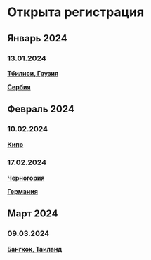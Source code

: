 # Открыта регистрация

## Январь 2024

### 13.01.2024

**[Тбилиси, Грузия](/./upcoming-events/tbilisi.md)**

**[Сербия](/./upcoming-events/serbia.md)**

## Февраль 2024

### 10.02.2024

**[Кипр](/./upcoming-events/cyprus.md)**

### 17.02.2024

**[Черногория](/./upcoming-events/montenegro.md)**

**[Германия](/./upcoming-events/germany.md)**

## Март 2024

### 09.03.2024

**[Бангкок, Таиланд](/./upcoming-events/bangkok.md)**
